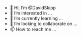 - 👋 Hi, I’m @DavidSkipp
- 👀 I’m interested in ...
- 🌱 I’m currently learning ...
- 💞️ I’m looking to collaborate on ...
- 📫 How to reach me ...

<!---
DavidSkipp/DavidSkipp is a ✨ special ✨ repository because its `README.md` (this file) appears on your GitHub profile.
You can click the Preview link to take a look at your changes.
--->
